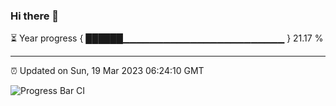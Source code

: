 ### Hi there 👋

⏳ Year progress { ██████▁▁▁▁▁▁▁▁▁▁▁▁▁▁▁▁▁▁▁▁▁▁▁▁ } 21.17 %

---

⏰ Updated on Sun, 19 Mar 2023 06:24:10 GMT

![Progress Bar CI](https://github.com/ZhaoGui/ZhaoGui/workflows/Progress%20Bar%20CI/badge.svg)
